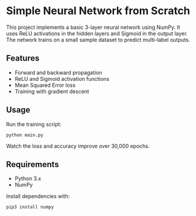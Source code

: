 # Simple Neural Network from Scratch

This project implements a basic 3-layer neural network using NumPy.
It uses ReLU activations in the hidden layers and Sigmoid in the output layer.
The network trains on a small sample dataset to predict multi-label outputs.

## Features

* Forward and backward propagation
* ReLU and Sigmoid activation functions
* Mean Squared Error loss
* Training with gradient descent

## Usage

Run the training script:

```
python main.py
```

Watch the loss and accuracy improve over 30,000 epochs.

## Requirements

* Python 3.x
* NumPy

Install dependencies with:

```
pip3 install numpy
```
